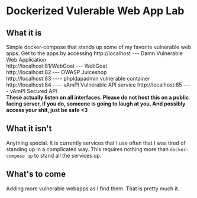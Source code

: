 # Dockerized Vulerable Web App Lab
## What it is
Simple docker-compose that stands up some of my favorite vulnerable web apps. Get to the apps by accessing
http://localhost   --- Damn Vulnerable Web Application  
http://localhost:81/WebGoat  --- WebGoat  
http://localhost:82 --- OWASP Juiceshop  
http://localhost:83 ---- phpldapadmin vulnerable container  
http://localhost:84 ---- vAmPI Vulnerable API service
http://localhost:85 ---- vAmPI Secured API  
**These actually listen on all interfaces. Please do not host this on a public facing server, if you do, someone is going to laugh at you. And possibly access your shit, just be safe <3** 

## What it isn't

Anything special. It is currently services that I use often that I was tired of standing up in a complicated way. This requires nothing more than `docker-compose up` to stand all the services up. 
## What's to come
Adding more vulnerable webapps as I find them. That is pretty much it. 
